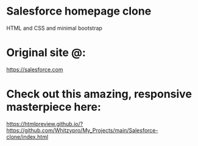 # Salesforce homepage clone

HTML and CSS and minimal bootstrap

# Original site @:
  https://salesforce.com

# Check out this amazing, responsive masterpiece here:
  https://htmlpreview.github.io/?https://github.com/Whitzypro/My_Projects/main/Salesforce-clone/index.html
